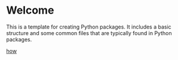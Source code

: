 # Welcome

This is a template for creating Python packages. It includes a basic structure and some common files that are typically found in Python packages.

[how](how.md)
